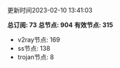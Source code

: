 更新时间2023-02-10 13:41:03

**总订阅: 73**
**总节点: 904**
**有效节点: 315**
- v2ray节点: 169
- ss节点: 138
- trojan节点: 8
